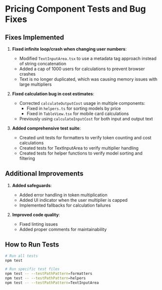 # Pricing Component Tests and Bug Fixes

## Fixes Implemented

1. **Fixed infinite loop/crash when changing user numbers**:
   - Modified `TextInputArea.tsx` to use a metadata tag approach instead of string concatenation
   - Added a cap of 1000 users for calculations to prevent browser crashes
   - Text is no longer duplicated, which was causing memory issues with large multipliers

2. **Fixed calculation bug in cost estimates**:
   - Corrected `calculateOutputCost` usage in multiple components:
     - Fixed in `helpers.ts` for sorting models by price
     - Fixed in `TableView.tsx` for mobile card calculations
   - Previously using `calculateInputCost` for both input and output text

3. **Added comprehensive test suite**:
   - Created unit tests for formatters to verify token counting and cost calculations
   - Created tests for TextInputArea to verify multiplier handling
   - Created tests for helper functions to verify model sorting and filtering

## Additional Improvements

1. **Added safeguards**:
   - Added error handling in token multiplication
   - Added UI indicator when the user multiplier is capped
   - Implemented fallbacks for calculation failures

2. **Improved code quality**:
   - Fixed linting issues 
   - Added proper comments for maintainability

## How to Run Tests

```bash
# Run all tests
npm test

# Run specific test files
npm test -- --testPathPattern=formatters
npm test -- --testPathPattern=helpers
npm test -- --testPathPattern=TextInputArea
```